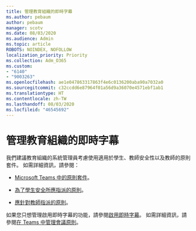 ```yaml
---
title: 管理教育組織的即時字幕
ms.author: pebaum
author: pebaum
manager: scotv
ms.date: 08/03/2020
ms.audience: Admin
ms.topic: article
ROBOTS: NOINDEX, NOFOLLOW
localization_priority: Priority
ms.collection: Adm_O365
ms.custom:
- "6140"
- "9003263"
ms.openlocfilehash: ae1e047863317863f4e6c0136200aba90a7032a0
ms.sourcegitcommit: c32ccdd6e87964f01a56d9a36070e4571ebf1ab1
ms.translationtype: HT
ms.contentlocale: zh-TW
ms.lasthandoff: 08/03/2020
ms.locfileid: "46545692"
---
```

# <a name="managing-live-captions-for-education-organizations"></a>管理教育組織的即時字幕

我們建議教育組織的系統管理員考慮使用適用於學生、教師安全性以及教師的原則套件。 如需詳細資訊，請參閱：  

- [Microsoft Teams 中的原則套件](https://docs.microsoft.com/microsoftteams/policy-packages-edu#policy-packages-in-microsoft-teams)。  
    
- [為了學生安全所應指派的原則](https://docs.microsoft.com/microsoftteams/policy-packages-edu#policies-that-should-be-assigned-for-student-safety)。

- [應針對教師指派的原則](https://docs.microsoft.com/microsoftteams/policy-packages-edu#policies-that-should-be-assigned-for-educators)。

如果您只想管理啟用即時字幕的功能，請參閱[啟用即時字幕](https://docs.microsoft.com/microsoftteams/meeting-policies-in-teams#enable-live-captions)。 如需詳細資訊，請參閱[在 Teams 中管理會議原則](https://docs.microsoft.com/microsoftteams/meeting-policies-in-teams)。